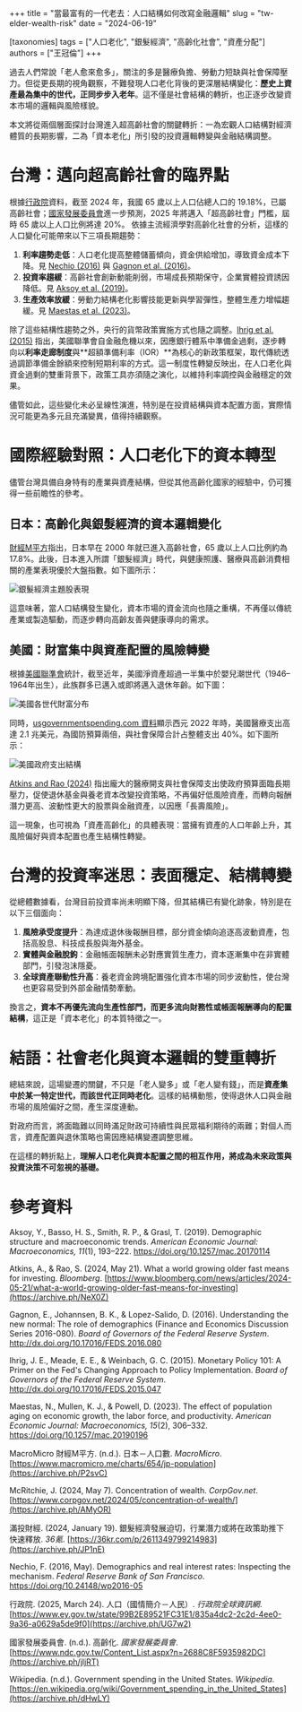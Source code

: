 +++
title = "當最富有的一代老去：人口結構如何改寫金融邏輯"
slug = "tw-elder-wealth-risk"
date = "2024-06-19"

[taxonomies]
tags = ["人口老化", "銀髮經濟", "高齡化社會", "資產分配"]
authors = ["王冠倫"]
+++

過去人們常說「老人愈來愈多」，關注的多是醫療負擔、勞動力短缺與社會保障壓力。但從更長期的視角觀察，不難發現人口老化背後的更深層結構變化：**歷史上資產最為集中的世代，正同步步入老年**。這不僅是社會結構的轉折，也正逐步改變資本市場的邏輯與風險樣貌。

本文將從兩個層面探討台灣進入超高齡社會的關鍵轉折：一為宏觀人口結構對經濟體質的長期影響，二為「資本老化」所引發的投資邏輯轉變與金融結構調整。

# 台灣：邁向超高齡社會的臨界點

根據<a href="#reference:ey2025">行政院</a>資料，截至 2024 年，我國 65 歲以上人口佔總人口的 19.18%，已屬高齡社會；<a href="#reference:ndc111">國家發展委員會</a>進一步預測，2025 年將邁入「超高齡社會」門檻，屆時 65 歲以上人口比例將達 20%。
依據主流經濟學對高齡化社會的分析，這樣的人口變化可能帶來以下三項長期趨勢：

1. **利率趨勢走低**：人口老化提高整體儲蓄傾向，資金供給增加，導致資金成本下降。見 <a href="#reference:nechio2016">Nechio (2016)</a> 與 <a href="#reference:gagnon2016">Gagnon et al. (2016)</a>。
2. **投資率趨緩**：高齡社會創新動能削弱，市場成長預期保守，企業實體投資誘因降低。見 <a href="#reference:aksoy2019">Aksoy et al. (2019)</a>。
3. **生產效率放緩**：勞動力結構老化影響技能更新與學習彈性，整體生產力增幅趨緩。見 <a href="#reference:maestas2023">Maestas et al. (2023)</a>。

除了這些結構性趨勢之外，央行的貨幣政策實施方式也隨之調整。<a href="#reference:ihrig2015">Ihrig et al. (2015)</a> 指出，美國聯準會自金融危機以來，因應銀行體系中準備金過剩，逐步轉向以**利率走廊制度**與\*\*超額準備利率（IOR）\*\*為核心的新政策框架，取代傳統透過調節準備金餘額來控制短期利率的方式。這一制度性轉變反映出，在人口老化與資金過剩的雙重背景下，政策工具亦須隨之演化，以維持利率調控與金融穩定的效果。

儘管如此，這些變化未必呈線性演進，特別是在投資結構與資本配置方面，實際情況可能更為多元且充滿變異，值得持續觀察。

# 國際經驗對照：人口老化下的資本轉型

儘管台灣具備自身特有的產業與資產結構，但從其他高齡化國家的經驗中，仍可獲得一些前瞻性的參考。

## 日本：高齡化與銀髮經濟的資本邏輯變化

<a href="#reference:m2japnum">財經M平方</a>指出，日本早在 2000 年就已進入高齡社會，65 歲以上人口比例約為 17.8%。此後，日本進入所謂「銀髮經濟」時代，與健康照護、醫療與高齡消費相關的產業表現優於大盤指數。如下圖所示：

![銀髮經濟主題股表現](./486672604_8845637798869910_32086360504456195_n.jpg)

這意味著，當人口結構發生變化，資本市場的資金流向也隨之重構，不再僅以傳統產業或製造驅動，而逐步轉向高齡友善與健康導向的需求。

## 美國：財富集中與資產配置的風險轉變

根據<a href="#reference:james2024">美國聯準會</a>統計，截至近年，美國淨資產超過一半集中於嬰兒潮世代（1946–1964年出生），此族群多已邁入或即將邁入退休年齡。如下圖：

![美國各世代財富分布](./486867783_8845637625536594_3386815961604379032_n.jpg)

同時，<a href="#reference:wikipediagsitus">usgovernmentspending.com
 資料</a>顯示西元 2022 年時，美國醫療支出高達 2.1 兆美元，為國防預算兩倍，與社會保障合計占整體支出 40%。如下圖所示：

![美國政府支出結構](./486564918_8845638092203214_5563358445378281751_n.jpg)

<a href="#reference:atkins2024">Atkins and Rao (2024)</a> 指出龐大的醫療開支與社會保障支出使政府預算面臨長期壓力，促使退休基金與養老資本改變投資策略，不再偏好低風險資產，而轉向報酬潛力更高、波動性更大的股票與金融資產，以因應「長壽風險」。

這一現象，也可視為「資產高齡化」的具體表現：當擁有資產的人口年齡上升，其風險偏好與資本配置也產生結構性轉變。

# 台灣的投資率迷思：表面穩定、結構轉變

從總體數據看，台灣目前投資率尚未明顯下降，但其結構已有變化跡象，特別是在以下三個面向：

1. **風險承受度提升**：為達成退休後報酬目標，部分資金傾向追逐高波動資產，包括高股息、科技成長股與海外基金。
2. **實體與金融脫鉤**：金融帳面報酬未必對應實質生產力，資本逐漸集中在非實體部門，引發泡沫隱憂。
3. **全球資產聯動性升高**：養老資金跨境配置強化資本市場的同步波動性，使台灣也更容易受到外部金融情勢牽動。

換言之，**資本不再優先流向生產性部門，而更多流向財務性或帳面報酬導向的配置結構**，這正是「資本老化」的本質特徵之一。

# 結語：社會老化與資本邏輯的雙重轉折

總結來說，這場變遷的關鍵，不只是「老人變多」或「老人變有錢」，而是**資產集中於某一特定世代，而該世代正同時老化**。這樣的結構動態，使得退休人口與金融市場的風險偏好之間，產生深度連動。

對政府而言，將面臨難以同時滿足財政可持續性與民眾福利期待的兩難；對個人而言，資產配置與退休策略也需因應結構變遷調整思維。

在這樣的轉折點上，**理解人口老化與資本配置之間的相互作用，將成為未來政策與投資決策不可忽視的基礎。**

# 參考資料

<a name="reference:aksoy2019"></a>Aksoy, Y., Basso, H. S., Smith, R. P., & Grasl, T. (2019). Demographic structure and macroeconomic trends. *American Economic Journal: Macroeconomics, 11*(1), 193–222. <https://doi.org/10.1257/mac.20170114>

<a name="reference:atkins2024"></a>Atkins, A., & Rao, S. (2024, May 21). What a world growing older fast means for investing. *Bloomberg*. [https://www.bloomberg.com/news/articles/2024-05-21/what-a-world-growing-older-fast-means-for-investing](https://archive.ph/NeX0Z)

<a name="reference:gagnon2016"></a>Gagnon, E., Johannsen, B. K., & Lopez-Salido, D. (2016). Understanding the new normal: The role of demographics (Finance and Economics Discussion Series 2016-080). *Board of Governors of the Federal Reserve System*. <http://dx.doi.org/10.17016/FEDS.2016.080>

<a name="reference:ihrig2015"></a>Ihrig, J. E., Meade, E. E., & Weinbach, G. C. (2015). Monetary Policy 101: A Primer on the Fed's Changing Approach to Policy Implementation. *Board of Governors of the Federal Reserve System*. <http://dx.doi.org/10.17016/FEDS.2015.047>

<a name="reference:maestas2023"></a>Maestas, N., Mullen, K. J., & Powell, D. (2023). The effect of population aging on economic growth, the labor force, and productivity. *American Economic Journal: Macroeconomics, 15*(2), 306–332. <https://doi.org/10.1257/mac.20190196>

<a name="reference:m2japnum"></a>MacroMicro 財經M平方. (n.d.). 日本－人口數. *MacroMicro*. [https://www.macromicro.me/charts/654/jp-population](https://archive.ph/P2svC)

<a name="reference:james2024"></a>McRitchie, J. (2024, May 7). Concentration of wealth. *CorpGov.net*. [https://www.corpgov.net/2024/05/concentration-of-wealth/](https://archive.ph/AMyOR)

<a name="reference:mi2024"></a>滿投財經. (2024, January 19). 銀髮經濟發展迫切，行業潛力或將在政策助推下快速釋放. *36氪*. [https://36kr.com/p/2611349799214983](https://archive.ph/JP1nE)

<a name="reference:nechio2016"></a>Nechio, F. (2016, May). Demographics and real interest rates: Inspecting the mechanism. *Federal Reserve Bank of San Francisco*. <https://doi.org/10.24148/wp2016-05>

<a name="reference:ey2025"></a>行政院. (2025, March 24). 人口（國情簡介－人民）. *行政院全球資訊網*. [https://www.ey.gov.tw/state/99B2E89521FC31E1/835a4dc2-2c2d-4ee0-9a36-a0629a5de9f0](https://archive.ph/UG7w2)

<a name="reference:ndc111"></a>國家發展委員會. (n.d.). 高齡化. *國家發展委員會*. [https://www.ndc.gov.tw/Content_List.aspx?n=2688C8F5935982DC](https://archive.ph/jljRT)

<a name="reference:wikipediagsitus"></a>Wikipedia. (n.d.). Government spending in the United States. *Wikipedia*. [https://en.wikipedia.org/wiki/Government_spending_in_the_United_States](https://archive.ph/dHwLY)
